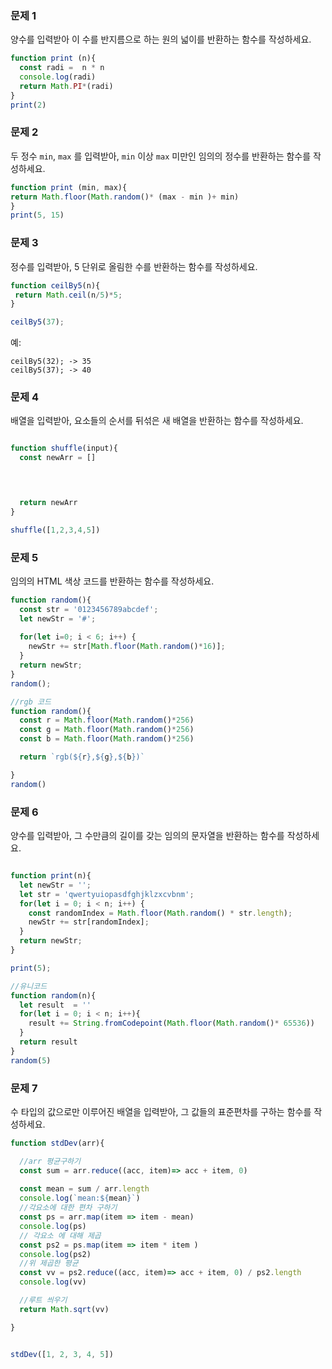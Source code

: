 ### 문제 1

양수를 입력받아 이 수를 반지름으로 하는 원의 넓이를 반환하는 함수를 작성하세요.
```js
function print (n){
  const radi =  n * n
  console.log(radi)
  return Math.PI*(radi)
}
print(2)

```

### 문제 2

두 정수 `min`, `max` 를 입력받아, `min` 이상 `max` 미만인 임의의 정수를 반환하는 함수를 작성하세요.

```js
function print (min, max){
return Math.floor(Math.random()* (max - min )+ min)
}
print(5, 15)

```

### 문제 3

정수를 입력받아, 5 단위로 올림한 수를 반환하는 함수를 작성하세요.


```js
function ceilBy5(n){
 return Math.ceil(n/5)*5;  
}

ceilBy5(37); 
```
예:
```
ceilBy5(32); -> 35
ceilBy5(37); -> 40
```

### 문제 4

배열을 입력받아, 요소들의 순서를 뒤섞은 새 배열을 반환하는 함수를 작성하세요.

```js

function shuffle(input){
  const newArr = []

  


  return newArr
}

shuffle([1,2,3,4,5])

```

### 문제 5

임의의 HTML 색상 코드를 반환하는 함수를 작성하세요.

<!-- # 으로 시작 -->

```js 
function random(){
  const str = '0123456789abcdef';
  let newStr = '#';
  
  for(let i=0; i < 6; i++) {
    newStr += str[Math.floor(Math.random()*16)];
  }
  return newStr;
}
random();
```
```js
//rgb 코드
function random(){
  const r = Math.floor(Math.random()*256)
  const g = Math.floor(Math.random()*256)
  const b = Math.floor(Math.random()*256)

  return `rgb(${r},${g},${b})`

}
random()
```


### 문제 6

양수를 입력받아, 그 수만큼의 길이를 갖는 임의의 문자열을 반환하는 함수를 작성하세요.
```js

function print(n){
  let newStr = '';
  let str = 'qwertyuiopasdfghjklzxcvbnm';
  for(let i = 0; i < n; i++) {
    const randomIndex = Math.floor(Math.random() * str.length);
    newStr += str[randomIndex];
  }
  return newStr;
}

print(5);

```

```js
//유니코드
function random(n){
  let result  = ''
  for(let i = 0; i < n; i++){
    result += String.fromCodepoint(Math.floor(Math.random()* 65536))
  }
  return result
}
random(5)

```


### 문제 7

수 타입의 값으로만 이루어진 배열을 입력받아, 그 값들의 표준편차를 구하는 함수를 작성하세요.

```js
function stdDev(arr){

  //arr 평균구하기
  const sum = arr.reduce((acc, item)=> acc + item, 0)
  
  const mean = sum / arr.length
  console.log(`mean:${mean}`)
  //각요소에 대한 편차 구하기
  const ps = arr.map(item => item - mean)
  console.log(ps)
  // 각요소 에 대해 제곱
  const ps2 = ps.map(item => item * item )
  console.log(ps2)
  //위 제곱한 평균 
  const vv = ps2.reduce((acc, item)=> acc + item, 0) / ps2.length
  console.log(vv)

  //루트 씌우기
  return Math.sqrt(vv)

}


stdDev([1, 2, 3, 4, 5])
```